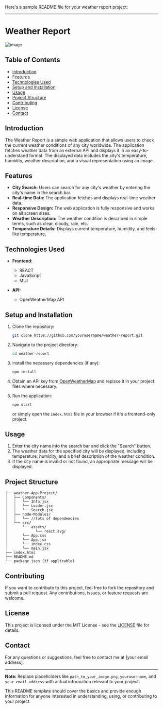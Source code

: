 Here's a sample README file for your weather report project:

---

# Weather Report

![image](https://github.com/user-attachments/assets/11cf7c8f-1ad4-41a7-b4b6-5f30eb6b1b3d)


## Table of Contents
- [Introduction](#introduction)
- [Features](#features)
- [Technologies Used](#technologies-used)
- [Setup and Installation](#setup-and-installation)
- [Usage](#usage)
- [Project Structure](#project-structure)
- [Contributing](#contributing)
- [License](#license)
- [Contact](#contact)

## Introduction
The Weather Report is a simple web application that allows users to check the current weather conditions of any city worldwide. The application fetches weather data from an external API and displays it in an easy-to-understand format. The displayed data includes the city's temperature, humidity, weather description, and a visual representation using an image.

## Features
- **City Search:** Users can search for any city's weather by entering the city's name in the search bar.
- **Real-time Data:** The application fetches and displays real-time weather data.
- **Responsive Design:** The web application is fully responsive and works on all screen sizes.
- **Weather Description:** The weather condition is described in simple terms, such as clear, cloudy, rain, etc.
- **Temperature Details:** Displays current temperature, humidity, and feels-like temperature.

## Technologies Used
- **Frontend:**
  - REACT
  - JavaScript
  - MUI
  
- **API:**
  - OpenWeatherMap API 

## Setup and Installation
1. Clone the repository:
   ```sh
   git clone https://github.com/yourusername/weather-report.git
   ```
2. Navigate to the project directory:
   ```sh
   cd weather-report
   ```
3. Install the necessary dependencies (if any):
   ```sh
   npm install
   ```
4. Obtain an API key from [OpenWeatherMap](https://openweathermap.org/api) and replace it in your project files where necessary.

5. Run the application:
   ```sh
   npm start
   ```
   or simply open the `index.html` file in your browser if it's a frontend-only project.

## Usage
1. Enter the city name into the search bar and click the "Search" button.
2. The weather data for the specified city will be displayed, including temperature, humidity, and a brief description of the weather condition.
3. If the city name is invalid or not found, an appropriate message will be displayed.

## Project Structure
```plaintext
├── weather-App-Project/
│   ├── Components/
│   │   └── Info.jsx
│   │   └── Loader.jsx
│   │   └── Search.jsx
│   ├── node-Modules/
│   │   └── //lots of dependencies
│   └── src/
│       └── assets/
│             └── react.svg/
│       └── App.css
│       └── App.jsx
│       └── index.css
│       └── main.jsx
├── index.html
├── README.md
└── package.json (if applicable)
```

## Contributing
If you want to contribute to this project, feel free to fork the repository and submit a pull request. Any contributions, issues, or feature requests are welcome.

## License
This project is licensed under the MIT License - see the [LICENSE](LICENSE) file for details.

## Contact
For any questions or suggestions, feel free to contact me at [your email address].

---

**Note:** Replace placeholders like `path_to_your_image.png`, `yourusername`, and `your email address` with actual information relevant to your project.

This README template should cover the basics and provide enough information for anyone interested in understanding, using, or contributing to your project.
